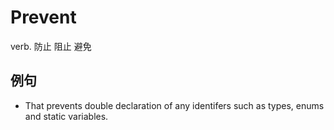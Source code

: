 # Prevent

verb. 防止 阻止 避免

## 例句

* That prevents double declaration of any identifers such as types, enums and static variables.